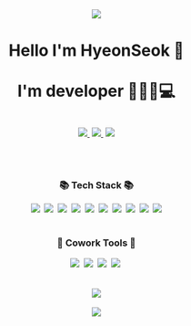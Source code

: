 <div align="center">
<img src="https://capsule-render.vercel.app/api?type=Waving&color=auto&height=300&section=header&text=HyeonSeok%20Jeong&fontSize=90" />
</div>

<h1 align="center">Hello I'm HyeonSeok 👋 <br/><br/>
I'm developer 🧔🏻‍♂️💻 </h1><br/>
<div align="center">
<a href="https://velog.io/@wjd5464"><img src="https://img.shields.io/badge/Velog-20C997?style=for-the-badge&logo=Velog&logoColor=black&link=https://velog.io/@wjd5464"/>&nbsp</a> 
<a href="https://github.com/Sn-bow?tab=repositories"><img src="https://img.shields.io/badge/Github-181717?style=for-the-badge&logo=GitHub&logoColor=white&link=https://github.com/Sn-bow?tab=repositories"/>&nbsp</a>
<a href="hyeonseok45@gmail.com"><img src="https://img.shields.io/badge/Gmail-EA4335?style=for-the-badge&logo=Gmail&logoColor=white&link=hyeonseok45@gmail.com"/></a>
</div>

<br/><br/>
<h3 align="center">📚 Tech Stack 📚</h3>
<div align="center">
<img src="https://img.shields.io/badge/HTML5-E34F26?style=for-the-badge&logo=HTML5&logoColor=white">&nbsp
<img src="https://img.shields.io/badge/CSS-1572B6?style=for-the-badge&logo=css3&logoColor=white">&nbsp
<img src="https://img.shields.io/badge/Sass-CC6699?style=for-the-badge&logo=Sass&logoColor=white">&nbsp
<img src="https://img.shields.io/badge/Styledcomponents-DB7093?style=for-the-badge&logo=styled-components&logoColor=black">&nbsp
<img src="https://img.shields.io/badge/JavaScript-F7DF1E?style=for-the-badge&logo=JavaScript&logoColor=black">&nbsp
<img src="https://img.shields.io/badge/React-61DAFB?style=for-the-badge&logo=React&logoColor=black">&nbsp
<img src="https://img.shields.io/badge/Next.js-000000?style=for-the-badge&logo=Next.js&logoColor=white">&nbsp
<img src="https://img.shields.io/badge/TypeScript-3178C6?style=for-the-badge&logo=TypeScript&logoColor=white">&nbsp
<img src="https://img.shields.io/badge/github-181717?style=for-the-badge&logo=github&logoColor=white">&nbsp
<img src="https://img.shields.io/badge/git-F05032?style=for-the-badge&logo=git&logoColor=white">
</div><br/>

<h3 align="center">🌟 Cowork Tools 🌟</h3>
<div align="center">
<img src="https://img.shields.io/badge/Notion-000000?style=for-the-badge&logo=Notion&logoColor=white">&nbsp
<img src="https://img.shields.io/badge/Github-181717?style=for-the-badge&logo=GitHub&logoColor=white">&nbsp
<img src="https://img.shields.io/badge/Slack-4A154B?style=for-the-badge&logo=Slack&logoColor=white">&nbsp
<img src="https://img.shields.io/badge/Trello-0052CC?style=for-the-badge&logo=Trello&logoColor=white">&nbsp
</div><br/><br/>

<div align="center">
<img src="https://github-readme-stats.vercel.app/api/top-langs/?username=Sn-bow&layout=compact"><br><br>
<img src="https://github-readme-stats.vercel.app/api?username=Sn-bow&show_icons=true">
</div>
